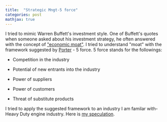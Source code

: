 ```yaml
---
title:  "Strategic Mngt-5 force"
categories: post
mathjax: true
---
```


I tried to mimic Warren Buffett's investment style. One of Buffett's quotes when someone asked about his investment strategy, he often answered with the concept of ["economic moat"](https://www.investopedia.com/ask/answers/05/economicmoat.asp). I tried to understand "moat" with the framework suggested by [Porter](https://www.investopedia.com/terms/p/porter.asp) - 5 force. 
5 force stands for the followings:

- Competition in the industry

- Potential of new entrants into the industry

- Power of suppliers

- Power of customers

- Threat of substitute products

I tried to apply the suggested framework to an industry I am familar with- Heavy Duty engine industry. 
Here is [my speculation](https://docs.google.com/document/d/1BD391G2G1-APvGuatAIfOk_hczL-wCmKsHDytlCK63Y/edit). 
